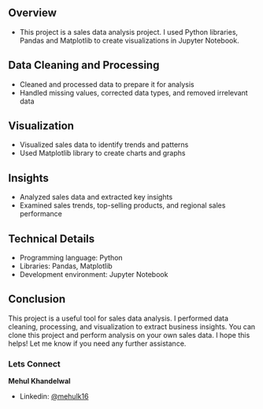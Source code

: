 ## Overview
- This project is a sales data analysis project. I used Python libraries, Pandas and Matplotlib to create visualizations in Jupyter Notebook.
## Data Cleaning and Processing
- Cleaned and processed data to prepare it for analysis
- Handled missing values, corrected data types, and removed irrelevant data

## Visualization
- Visualized sales data to identify trends and patterns
- Used Matplotlib library to create charts and graphs

## Insights
- Analyzed sales data and extracted key insights
- Examined sales trends, top-selling products, and regional sales performance

## Technical Details
- Programming language: Python
- Libraries: Pandas, Matplotlib
- Development environment: Jupyter Notebook

## Conclusion
This project is a useful tool for sales data analysis. I performed data cleaning, processing, and visualization to extract business insights. You can clone this project and perform analysis on your own sales data.
I hope this helps! Let me know if you need any further assistance.

### Lets Connect

**Mehul Khandelwal**

- Linkedin: [@mehulk16](https://www.linkedin.com/in/mehulk16/)

